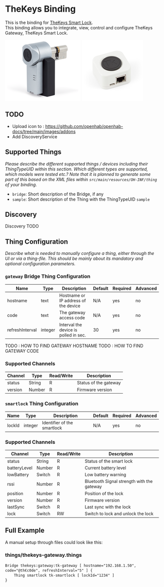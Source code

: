 # TheKeys Binding

This is the binding for [TheKeys Smart Lock](https://www.the-keys.eu/fr/produits/8-serrure-connectee.html).  
This binding allows you to integrate, view, control and configure TheKeys Gateway, TheKeys Smart Lock.

![The Keys Smart Lock](doc/thekeys-smartlock.png)
![The Keys Gateway](doc/thekeys-gateway.png)

## TODO

* Upload icon to : https://github.com/openhab/openhab-docs/tree/main/images/addons
* Add DiscoveryService

## Supported Things

_Please describe the different supported things / devices including their ThingTypeUID within this section._
_Which different types are supported, which models were tested etc.?_
_Note that it is planned to generate some part of this based on the XML files within ```src/main/resources/OH-INF/thing``` of your binding._

- `bridge`: Short description of the Bridge, if any
- `sample`: Short description of the Thing with the ThingTypeUID `sample`

## Discovery

Discovery TODO

## Thing Configuration

_Describe what is needed to manually configure a thing, either through the UI or via a thing-file._
_This should be mainly about its mandatory and optional configuration parameters._


### `gateway` Bridge Thing Configuration

| Name            | Type    | Description                           | Default | Required | Advanced |
|-----------------|---------|---------------------------------------|---------|----------|----------|
| hostname        | text    | Hostname or IP address of the device  | N/A     | yes      | no       |
| code            | text    | The gateway access code               | N/A     | yes      | no       |
| refreshInterval | integer | Interval the device is polled in sec. | 30      | yes      | no       |

TODO : HOW TO FIND GATEWAY HOSTNAME
TODO : HOW TO FIND GATEWAY CODE

### Supported Channels

| Channel       | Type   | Read/Write | Description                                 |
|---------------|--------|------------|---------------------------------------------|
| status        | String | R          | Status of the gateway                       |
| version       | Number | R          | Firmware version                            |

### `smartlock` Thing Configuration

| Name            | Type    | Description                           | Default | Required | Advanced |
|-----------------|---------|---------------------------------------|---------|----------|----------|
| lockId          | integer | Identifier of the smartlock           | N/A     | yes      | no       |

### Supported Channels

| Channel       | Type   | Read/Write | Description                                 |
|---------------|--------|------------|---------------------------------------------|
| status        | String | R          | Status of the smart lock                    |
| batteryLevel  | Number | R          | Current battery level                       |
| lowBattery    | Switch | R          | Low battery warning                         |
| rssi          | Number | R          | Bluetooth Signal strength with the gateway  |
| position      | Number | R          | Position of the lock                        |
| version       | Number | R          | Firmware version                            |
| lastSync      | Switch | R          | Last sync with the lock                     |
| lock          | Switch | RW         | Switch to lock and unlock the lock          |

## Full Example


A manual setup through files could look like this:

### things/thekeys-gateway.things

```
Bridge thekeys:gateway:tk-gateway [ hostname="192.168.1.50", code="@th€c0de", refreshInterval="5" ] {
    Thing smartlock tk-smartlock [ lockId="1234" ]
}
```